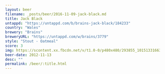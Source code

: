 ```yaml
---
layout: beer
filename: _posts/beer/2016-11-09-jack-black.md
title: Jack Black
untappd: "https://untappd.com/b/brains-jack-black/184233"
country: "Wales"
brewery: "Brains"
breweryURL: "https://untappd.com/w/brains/3779"
style: "Stout - Oatmeal"
score: 3
img: https://scontent.xx.fbcdn.net/v/t1.0-0/p480x480/293855_10151331663163745_2099861357_n.jpg?oh=9dd910e6a750a6e3fa6d2afc9cfd6842&oe=5919F3C7
beer-date: 2012-11-13
desc: ""
permalink: /beer/:title.html
---
```

